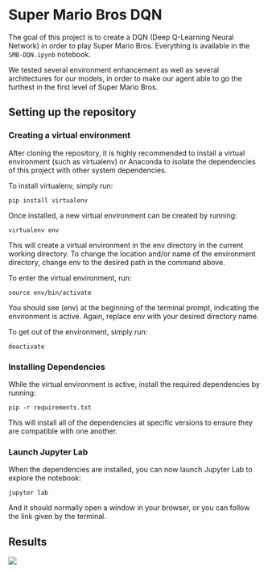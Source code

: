 # Super Mario Bros DQN

The goal of this project is to create a DQN (Deep Q-Learning Neural Network) in order to play Super Mario Bros. Everything is available in the `SMB-DQN.ipynb` notebook.

We tested several environment enhancement as well as several architectures for our models, in order to make our agent able to go the furthest in the first level of Super Mario Bros.

## Setting up the repository

### Creating a virtual environment

After cloning the repository, it is highly recommended to install a virtual environment (such as virtualenv) or Anaconda to isolate the dependencies of this project with other system dependencies.

To install virtualenv, simply run:

```
pip install virtualenv
```

Once installed, a new virtual environment can be created by running:

```
virtualenv env
```

This will create a virtual environment in the env directory in the current working directory. To change the location and/or name of the environment directory, change env to the desired path in the command above.

To enter the virtual environment, run:

```
source env/bin/activate
```

You should see (env) at the beginning of the terminal prompt, indicating the environment is active. Again, replace env with your desired directory name.

To get out of the environment, simply run:

```
deactivate
```

### Installing Dependencies

While the virtual environment is active, install the required dependencies by running:

```
pip -r requirements.txt
```

This will install all of the dependencies at specific versions to ensure they are compatible with one another.

### Launch Jupyter Lab

When the dependencies are installed, you can now launch Jupyter Lab to explore the notebook:

```
jupyter lab
```

And it should normally open a window in your browser, or you can follow the link given by the terminal.

## Results

![](test/world-1-1.gif)
